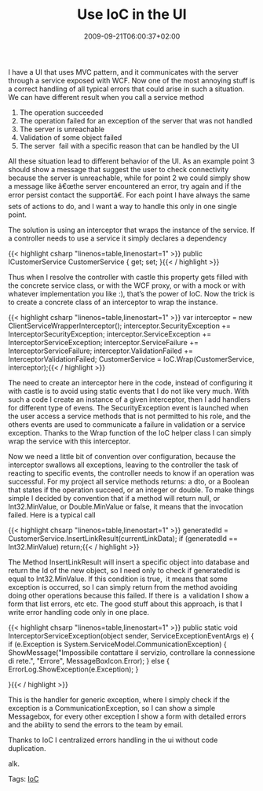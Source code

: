 ﻿---
title: "Use IoC in the UI"
description: ""
date: 2009-09-21T06:00:37+02:00
draft: false
tags: [IoC]
categories: [Castle]
---
I have a UI that uses MVC pattern, and it communicates with the server through a service exposed with WCF. Now one of the most annoying stuff is a correct handling of all typical errors that could arise in such a situation. We can have different result when you call a service method

1. The operation succeeded
2. The operation failed for an exception of the server that was not handled
3. The server is unreachable
4. Validation of some object failed
5. The server  fail with a specific reason that can be handled by the UI

All these situation lead to different behavior of the UI. As an example point 3 should show a message that suggest the user to check connectivity because the server is unreachable, while for point 2 we could simply show a message like â€œthe server encountered an error, try again and if the error persist contact the supportâ€. For each point I have always the same sets of actions to do, and I want a way to handle this only in one single point.

The solution is using an interceptor that wraps the instance of the service. If a controller needs to use a service it simply declares a dependency

{{< highlight csharp "linenos=table,linenostart=1" >}}
public ICustomerService CustomerService { get; set; }{{< / highlight >}}

<!-- Code inserted with Steve Dunn's Windows Live Writer Code Formatter Plugin.  http://dunnhq.com -->

Thus when I resolve the controller with castle this property gets filled with the concrete service class, or with the WCF proxy, or with a mock or with whatever implementation you like :), that’s the power of IoC. Now the trick is to create a concrete class of an interceptor to wrap the instance.

{{< highlight csharp "linenos=table,linenostart=1" >}}
var interceptor = new ClientServiceWrapperInterceptor();
interceptor.SecurityException += InterceptorSecurityException;
interceptor.ServiceException += InterceptorServiceException;
interceptor.ServiceFailure += InterceptorServiceFailure;
interceptor.ValidationFailed += InterceptorValidationFailed;
CustomerService = IoC.Wrap(CustomerService, interceptor);{{< / highlight >}}

<!-- Code inserted with Steve Dunn's Windows Live Writer Code Formatter Plugin.  http://dunnhq.com -->

The need to create an interceptor here in the code, instead of configuring it with castle is to avoid using static events that I do not like very much. With such a code I create an instance of a given interceptor, then I add handlers for different type of evens. The SecurityException event is launched when the user access a service methods that is not permitted to his role, and the others events are used to communicate a failure in validation or a service exception. Thanks to the Wrap function of the IoC helper class I can simply wrap the service with this interceptor.

Now we need a little bit of convention over configuration, because the interceptor swallows all exceptions, leaving to the controller the task of reacting to specific events, the controller needs to know if an operation was successful. For my project all service methods returns: a dto, or a Boolean that states if the operation succeed, or an integer or double. To make things simple I decided by convention that if a method will return null, or Int32.MinValue, or Double.MinValue or false, it means that the invocation failed. Here is a typical call

{{< highlight chsarp "linenos=table,linenostart=1" >}}
generatedId = CustomerService.InsertLinkResult(currentLinkData);
if (generatedId == Int32.MinValue) return;{{< / highlight >}}

<!-- Code inserted with Steve Dunn's Windows Live Writer Code Formatter Plugin.  http://dunnhq.com -->

The Method InsertLinkResult will insert a specific object into database and return the Id of the new object, so I need only to check if generatedId is equal to Int32.MinValue. If this condition is true,  it means that some exception is occurred, so I can simply return from the method avoiding doing other operations because this failed. If there is  a validation I show a form that list errors, etc etc. The good stuff about this approach, is that I write error handling code only in one place.

{{< highlight chsarp "linenos=table,linenostart=1" >}}
public static void InterceptorServiceException(object sender, ServiceExceptionEventArgs e)
{
    if (e.Exception is System.ServiceModel.CommunicationException)
    {
        ShowMessage("Impossibile contattare il servizio, controllare la connessione di rete.", "Errore", MessageBoxIcon.Error);
    }
    else
    {
        ErrorLog.ShowException(e.Exception);
    }

}{{< / highlight >}}

<!-- Code inserted with Steve Dunn's Windows Live Writer Code Formatter Plugin.  http://dunnhq.com -->

This is the handler for generic exception, where I simply check if the exception is a CommunicationException, so I can show a simple Messagebox, for every other exception I show a form with detailed errors and the ability to send the errors to the team by email.

Thanks to IoC I centralized errors handling in the ui without code duplication.

alk.

Tags: [IoC](http://technorati.com/tag/IoC)
